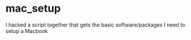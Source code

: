 # mac_setup
I hacked a script together that gets the basic software/packages I need to setup a  Macbook
